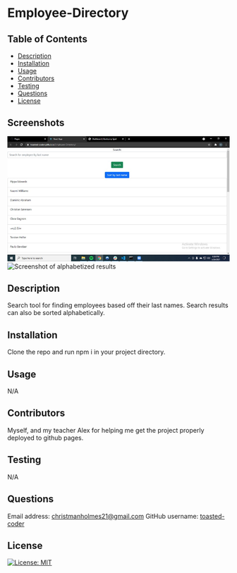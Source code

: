 # Employee-Directory

## Table of Contents

- [Description](#description)
- [Installation](#installation)
- [Usage](#usage)
- [Contributors](#contributors)
- [Testing](#testing)
- [Questions](#questions)
- [License](#license)

## Screenshots

![Screenshot of working site](public/images/working.jpg)
![Screenshot of alphabetized results](public/images/aplhabetized.jpg)

## Description

Search tool for finding employees based off their last names. Search results can also be sorted alphabetically.

## Installation

Clone the repo and run npm i in your project directory.

## Usage

N/A

## Contributors

Myself, and my teacher Alex for helping me get the project properly deployed to github pages.

## Testing

N/A

## Questions

Email address: christmanholmes21@gmail.com
GitHub username: [toasted-coder](https://github.com/toasted-coder)

## License

[![License: MIT](https://img.shields.io/badge/License-MIT-yellow.svg)](https://opensource.org/licenses/MIT)
